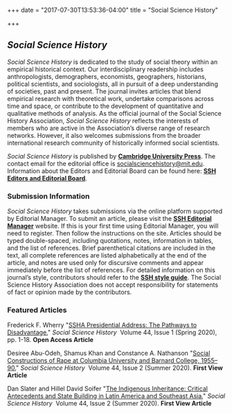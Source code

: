 +++
date = "2017-07-30T13:53:36-04:00"
title = "Social Science History"

+++

## *Social Science History*

*Social Science History* is dedicated to the study of social theory within an empirical historical context. Our interdisciplinary readership includes anthropologists, demographers, economists, geographers, historians, political scientists, and sociologists, all in pursuit of a deep understanding of societies, past and present. The journal invites articles that blend empirical research with theoretical work, undertake comparisons across time and space, or contribute to the development of quantitative and qualitative methods of analysis. As the official journal of the Social Science History Association, *Social Science History* reflects the interests of members who are active in the Association’s diverse range of research networks. However, it also welcomes submissions from the broader international research community of historically informed social scientists.

*Social Science History* is published by [**Cambridge University Press**](https://www.cambridge.org/core/journals/social-science-history). The contact email for the editorial office is <socialsciencehistory@mit.edu>. Information about the Editors and Editorial Board can be found here: [**SSH Editors and Editorial Board**](https://www.cambridge.org/core/journals/social-science-history/information/editorial-board).

### Submission Information

*Social Science History* takes submissions via the online platform supported by Editorial Manager. To submit an article, please visit the [**SSH Editorial Manager**](https://www.editorialmanager.com/ssha/default.aspx) website. If this is your first time using Editorial Manager, you will need to register. Then follow the instructions on the site. Articles should be typed double-spaced, including quotations, notes, information in tables, and the list of references. Brief parenthetical citations are included in the text, all complete references are listed alphabetically at the end of the article, and notes are used only for discursive comments and appear immediately before the list of references. For detailed information on this journal’s style, contributors should refer to the [**SSH style guide**](https://www.cambridge.org/core/journals/social-science-history/information/instructions-contributors). The Social Science History Association does not accept responsibility for statements of fact or opinion made by the contributors.

### Featured Articles

Frederick F. Wherry "[SSHA Presidential Address: The Pathways to Disadvantage.](https://doi.org/10.1017/ssh.2019.47)" *Social Science History* &nbsp;Volume 44, Issue 1 (Spring 2020), pp. 1-18.  **Open Access Article**

Desiree Abu-Odeh, Shamus Khan and Constance A. Nathanson "[Social Constructions of Rape at Columbia University and Barnard College, 1955–90.](https://doi.org/10.1017/ssh.2019.49)" *Social Science History* &nbsp;Volume 44, Issue 2 (Summer 2020). **First View Article**

Dan Slater and Hillel David Soifer "[The Indigenous Inheritance: Critical Antecedents and State Building in Latin America and Southeast Asia.](https://doi.org/10.1017/ssh.2020.2)" *Social Science History* &nbsp;Volume 44, Issue 2 (Summer 2020). **First View Article**
